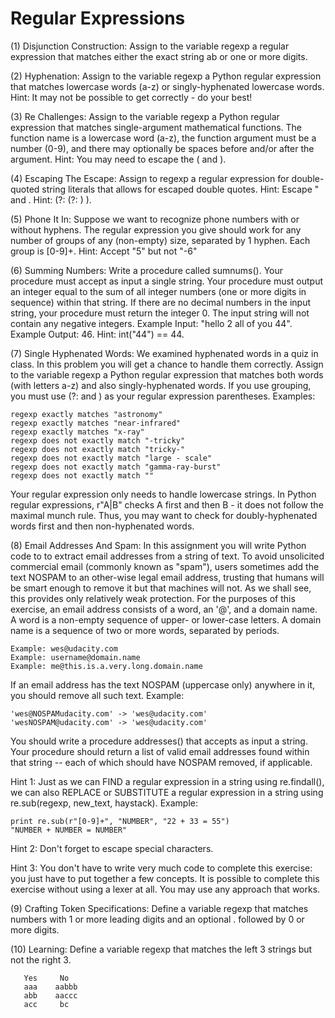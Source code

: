 # Regular Expressions

(1) Disjunction Construction:  Assign to the variable regexp a regular expression that matches either the exact string ab or one or more digits.

(2) Hyphenation:  Assign to the variable regexp a Python regular expression that matches lowercase words (a-z) or singly-hyphenated lowercase words.  Hint: It may not be possible to get correctly - do your best!

(3) Re Challenges:  Assign to the variable regexp a Python regular expression that matches single-argument mathematical functions. The function name is a lowercase word (a-z), the function argument must be a number (0-9), and there may optionally be spaces before and/or after the argument.  Hint: You may need to escape the ( and ).

(4) Escaping The Escape:  Assign to regexp a regular expression for double-quoted string literals that allows for escaped double quotes. Hint: Escape " and \.     Hint: (?: (?: ) ).

(5) Phone It In:  Suppose we want to recognize phone numbers with or without hyphens. The regular expression you give should work for any number of groups of any (non-empty) size, separated by 1 hyphen. Each group is [0-9]+.  Hint: Accept "5" but not "-6"

(6) Summing Numbers:  Write a procedure called sumnums(). Your procedure must accept as input a single string. Your procedure must output an integer equal to the sum of all integer numbers (one or more digits in sequence) within that string. If there are no decimal numbers in the input string, your procedure must return the integer 0. The input string will not contain any negative integers. Example Input: "hello 2 all of you 44". Example Output: 46. Hint: int("44") == 44.

(7) Single Hyphenated Words:  We examined hyphenated words in a quiz in class. In this problem you will get a chance to handle them correctly. Assign to the variable regexp a Python regular expression that matches both words (with letters a-z) and also singly-hyphenated words. If you use grouping, you must use (?: and ) as your regular expression parentheses. Examples: 

    regexp exactly matches "astronomy"  
    regexp exactly matches "near-infrared"  
    regexp exactly matches "x-ray"  
    regexp does not exactly match "-tricky" 
    regexp does not exactly match "tricky-" 
    regexp does not exactly match "large - scale" 
    regexp does not exactly match "gamma-ray-burst" 
    regexp does not exactly match "" 

Your regular expression only needs to handle lowercase strings. In Python regular expressions, r"A|B" checks A first and then B - it does not follow the maximal munch rule. Thus, you may want to check for doubly-hyphenated words first and then non-hyphenated words.

(8) Email Addresses And Spam:  In this assignment you will write Python code to to extract email addresses from a string of text. To avoid unsolicited commercial email (commonly known as "spam"), users sometimes add the text NOSPAM to an other-wise legal email address, trusting that humans will be smart enough to remove it but that machines will not. As we shall see, this provides only relatively weak protection. For the purposes of this exercise, an email address consists of a word, an '@', and a domain name. A word is a non-empty sequence of upper- or lower-case letters. A domain name is a sequence of two or more words, separated by periods. 

    Example: wes@udacity.com
    Example: username@domain.name
    Example: me@this.is.a.very.long.domain.name

If an email address has the text NOSPAM (uppercase only) anywhere in it, you should remove all such text. Example: 
    
    'wes@NOSPAMudacity.com' -> 'wes@udacity.com' 
    'wesNOSPAM@udacity.com' -> 'wes@udacity.com' 

You should write a procedure addresses() that accepts as input a string. Your procedure should return a list of valid email addresses found within that string -- each of which should have NOSPAM removed, if applicable. 

Hint 1: Just as we can FIND a regular expression in a string using re.findall(), we can also REPLACE or SUBSTITUTE a regular expression in a string using re.sub(regexp, new_text, haystack). Example: 

    print re.sub(r"[0-9]+", "NUMBER", "22 + 33 = 55") 
    "NUMBER + NUMBER = NUMBER" 

Hint 2: Don't forget to escape special characters. 

Hint 3: You don't have to write very much code to complete this exercise: you just have to put together a few concepts. It is possible to complete this exercise without using a lexer at all. You may use any approach that works. 

(9) Crafting Token Specifications:  Define a variable regexp that matches numbers with 1 or more leading digits and an optional . followed by 0 or more digits.

(10) Learning:  Define a variable regexp that matches the left 3 strings but not the right 3.

       Yes     No
       aaa    aabbb
       abb    aaccc
       acc     bc
